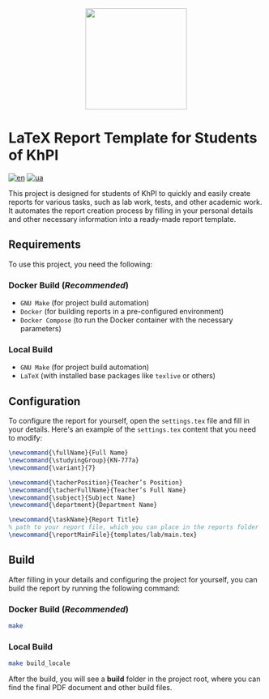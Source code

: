 <div align="center">
    <img height="200px" src="https://upload.wikimedia.org/wikipedia/commons/8/85/Kharkiv_Polytechnic_Institute.jpg?20150321192409"/>
</div>


# LaTeX Report Template for Students of KhPI
[![en](https://img.shields.io/badge/lang-en-red.svg)](https://github.com/blackgolyb/LaTeX-reports/blob/main/README.md)
[![ua](https://img.shields.io/badge/lang-ua-yellow.svg)](https://github.com/blackgolyb/LaTeX-reports/blob/main/README.ua.md)

This project is designed for students of KhPI to quickly and easily create reports for various tasks, such as lab work, tests, and other academic work. It automates the report creation process by filling in your personal details and other necessary information into a ready-made report template.

## Requirements

To use this project, you need the following:

### Docker Build (_Recommended_)

- `GNU Make` (for project build automation)
- `Docker` (for building reports in a pre-configured environment)
- `Docker Compose` (to run the Docker container with the necessary parameters)

### Local Build

- `GNU Make` (for project build automation)
- `LaTeX` (with installed base packages like `texlive` or others)

## Configuration

To configure the report for yourself, open the `settings.tex` file and fill in your details. Here's an example of the `settings.tex` content that you need to modify:

```latex
\newcommand{\fullName}{Full Name}
\newcommand{\studyingGroup}{KN-777a}
\newcommand{\variant}{7}

\newcommand{\tacherPosition}{Teacher’s Position}
\newcommand{\tacherFullName}{Teacher’s Full Name}
\newcommand{\subject}{Subject Name}
\newcommand{\department}{Department Name}

\newcommand{\taskName}{Report Title}
% path to your report file, which you can place in the reports folder
\newcommand{\reportMainFile}{templates/lab/main.tex}
```

## Build

After filling in your details and configuring the project for yourself, you can build the report by running the following command:

### Docker Build (_Recommended_)
```bash
make
```

### Local Build
```bash
make build_locale
```

After the build, you will see a **build** folder in the project root, where you can find the final PDF document and other build files.
